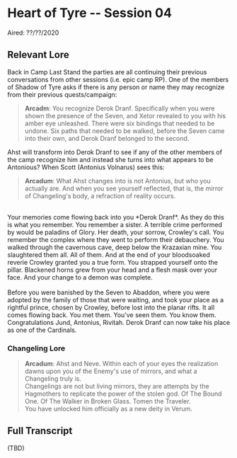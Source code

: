 # Heart of Tyre -- Session 04

Aired: ??/??/2020

## Relevant Lore

Back in Camp Last Stand the parties are all continuing their previous conversations from other sessions (i.e. epic camp RP). One of the members of Shadow of Tyre asks if there is any person or name they may recognize from their previous quests/campaign:

> **Arcadm**: You recognize Derok Dranf. Specifically when you were shown the presence of the Seven, and Xetor revealed to you with his amber eye unleashed. There were six bindings that needed to be undone. Six paths that needed to be walked, before the Seven came into their own, and Derok Dranf belonged to the second.

Ahst will transform into Derok Dranf to see if any of the other members of the camp recognize him and instead she turns into what appears to be Antonious? When Scott (Antonius Volnarus) sees this:
> **Arcadum**: What Ahst changes into is not Antonius, but who you actually are. And when you see yourself reflected, that is, the mirror of Changeling's body, a refraction of reality occurs.<br>
<br>
Your memories come flowing back into you *Derok Dranf*. As they do this is what you remember. You remember a sister. A terrible crime performed by would be paladins of Glory. Her death, your sorrow, Crowley's call. You remember the complex where they went to perform their debauchery. You walked through the cavernous cave, deep below the Krazaxian mine. You slaughtered them all. All of them. And at the end of your bloodsoaked reverie Crowley granted you a true form. You strapped yourself onto the pillar. Blackened horns grew from your head and a flesh mask over your face. And your change to a demon was complete.<br>
<br>
Before you were banished by the Seven to Abaddon, where you were adopted by the family of those that were waiting, and took your place as a rightful prince, chosen by Crowley, before lost into the planar rifts. It all comes flowing back. You met them. You've seen them. You know them. Congratulations Jund, Antonius, Rivitah. Derok Dranf can now take his place as one of the Cardinals.

### Changeling Lore

> **Arcadum**: Ahst and Neve. Within each of your eyes the realization dawns upon you of the Enemy's use of mirrors, and what a Changeling truly is.<br>
Changelings are not but living mirrors, they are attempts by the Hagmothers to replicate the power of the stolen god. Of The Bound One. Of The Walker in Broken Glass. Tomen the Traveler.<br>
You have unlocked him officially as a new deity in Verum.

## Full Transcript

(TBD)
